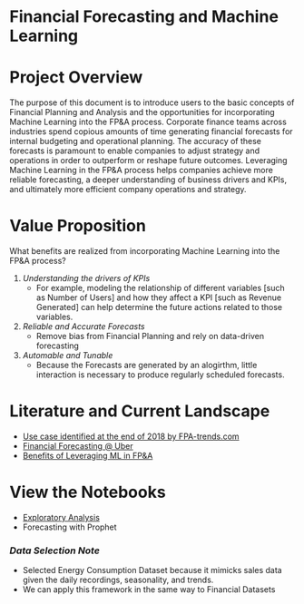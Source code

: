 # Financial Forecasting and Machine Learning

# Project Overview

  The purpose of this document is to introduce users to the basic concepts of Financial Planning and Analysis and the opportunities for incorporating Machine Learning into the FP&A process. Corporate finance teams across industries spend copious amounts of time generating financial forecasts for internal budgeting and operational planning. The accuracy of these forecasts is paramount to enable companies to adjust strategy and operations in order to outperform or reshape future outcomes. Leveraging Machine Learning in the FP&A process helps companies achieve more reliable forecasting, a deeper understanding of business drivers and KPIs, and ultimately more efficient company operations and strategy. 
  
# Value Proposition

What benefits are realized from incorporating Machine Learning into the FP&A process?
1. *Understanding the drivers of KPIs*
    * For example, modeling the relationship of different variables [such as Number of Users] and how they affect a KPI [such as Revenue Generated] can help determine the future actions related to those variables. 
2. *Reliable and Accurate Forecasts*
    * Remove bias from Financial Planning and rely on data-driven forecasting
3. *Automable and Tunable*
    * Because the Forecasts are generated by an alogirthm, little interaction is necessary to produce regularly scheduled forecasts.


# Literature and Current Landscape

* [Use case identified at the end of 2018 by FPA-trends.com](https://fpa-trends.com/article/artificial-intelligence-machine-learning-fpa-time-has-come)
* [Financial Forecasting @ Uber](https://eng.uber.com/transforming-financial-forecasting-machine-learning/)
* [Benefits of Leveraging ML in FP&A](https://scholar.harvard.edu/linh/financial-forecasting-using-machine-learning)

# View the Notebooks
* [Exploratory Analysis](https://colab.research.google.com/drive/1eT3OE2lK8XUQ1d8VRih0TbEgXAsrhNvf?usp=sharing)
* Forecasting with Prophet

### *Data Selection Note*
* Selected Energy Consumption Dataset because it mimicks sales data given the daily recordings, seasonality, and trends. 
* We can apply this framework in the same way to Financial Datasets

